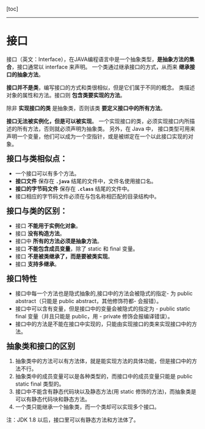 [toc]

---


# 接口
接口（英文：Interface），在JAVA编程语言中是一个抽象类型，**是抽象方法的集合**，接口通常以 interface 来声明。
一个类通过继承接口的方式，从而来 **继承接口的抽象方法**。

**接口并不是类**，编写接口的方式和类很相似，但是它们属于不同的概念。
类描述对象的属性和方法。接口则 **包含类要实现的方法**。

除非 **实现接口的类** 是抽象类，否则该类 **要定义接口中的所有方法**。

**接口无法被实例化，但是可以被实现**。
一个实现接口的类，必须实现接口内所描述的所有方法，否则就必须声明为抽象类。
另外，在 Java 中，
接口类型可用来声明一个变量，他们可以成为一个空指针，或是被绑定在一个以此接口实现的对象。
<br>

<b style="font-size:20px">接口与类相似点：</b>
- 一个接口可以有多个方法。
- **接口文件** 保存在 **`.java`** 结尾的文件中，文件名使用接口名。
- **接口的字节码文件** 保存在 **`.class`** 结尾的文件中。
- 接口相应的字节码文件必须在与包名称相匹配的目录结构中。

<b style="font-size:20px">接口与类的区别：</b>
- 接口 **不能用于实例化对象**。
- 接口 **没有构造方法**。
- 接口中 **所有的方法必须是抽象方法**。
- 接口 **不能包含成员变量**，除了 static 和 final 变量。
- 接口 **不是被类继承了，而是要被类实现**。
- 接口 **支持多继承**。

<b style="font-size:20px">接口特性</b>
- 接口中每一个方法也是隐式抽象的,接口中的方法会被隐式的指定- 为 public abstract（只能是 public abstract，其他修饰符都- 会报错）。
- 接口中可以含有变量，但是接口中的变量会被隐式的指定为 - public static final 变量（并且只能是 public，用 - private 修饰会报编译错误）。
- 接口中的方法是不能在接口中实现的，只能由实现接口的类来实现接口中的方法。

<b style="font-size:20px">抽象类和接口的区别</b>
1. 抽象类中的方法可以有方法体，就是能实现方法的具体功能，但是接口中的方法不行。
2. 抽象类中的成员变量可以是各种类型的，而接口中的成员变量只能是 public static final 类型的。
3. 接口中不能含有静态代码块以及静态方法(用 static 修饰的方法)，而抽象类是可以有静态代码块和静态方法。
4. 一个类只能继承一个抽象类，而一个类却可以实现多个接口。

注：JDK 1.8 以后，接口里可以有静态方法和方法体了。













































